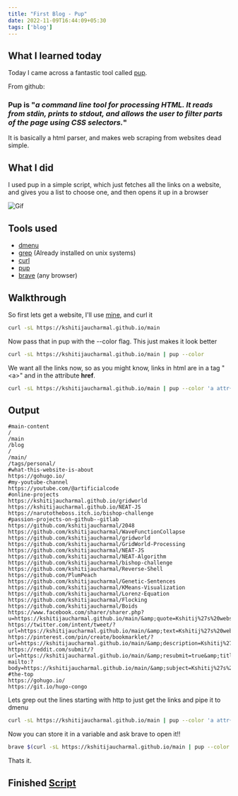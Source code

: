 ```yaml
---
title: "First Blog - Pup"
date: 2022-11-09T16:44:09+05:30
tags: ['blog']
---
```


## What I learned today

Today I came across a fantastic tool called [pup](https://github.com/ericchiang/pup).

From github:
### Pup is "*a command line tool for processing HTML. It reads from stdin, prints to stdout, and allows the user to filter parts of the page using CSS selectors.*"

It is basically a html parser, and makes web scraping from websites dead simple.

## What I did

I used pup in a simple script, which just fetches all the links on a website, and gives you a list 
to choose one, and then opens it up in a browser

![Gif](/get-links.gif)
## Tools used
+ [dmenu](https://tools.suckless.org/dmenu/)
+ [grep](https://www.geeksforgeeks.org/grep-command-in-unixlinux/) (Already installed on unix systems)
+ [curl](https://curl.se/)
+ [pup](https://github.com/ericchiang/pup)
+ [brave](https://brave.com) (any browser)

## Walkthrough

So first lets get a website, I'll use [mine](https://kshitijaucharmal.github.io/main), and curl it

```bash
curl -sL https://kshitijaucharmal.github.io/main
```

Now pass that in pup with the --color flag. This just makes it look better

```bash
curl -sL https://kshitijaucharmal.github.io/main | pup --color
```

We want all the links now, so as you might know, links in html are in a tag "\<a>" and in the attribute **href**.
```bash
curl -sL https://kshitijaucharmal.github.io/main | pup --color 'a attr{href}'
```
## Output
```
#main-content
/
/main
/blog
/
/main/
/tags/personal/
#what-this-website-is-about
https://gohugo.io/
#my-youtube-channel
https://youtube.com/@artificialcode
#online-projects
https://kshitijaucharmal.github.io/gridworld
https://kshitijaucharmal.github.io/NEAT-JS
https://narutotheboss.itch.io/bishop-challenge
#passion-projects-on-github--gitlab
https://github.com/kshitijaucharmal/2048
https://github.com/kshitijaucharmal/WaveFunctionCollapse
https://github.com/kshitijaucharmal/gridworld
https://github.com/kshitijaucharmal/GridWorld-Processing
https://github.com/kshitijaucharmal/NEAT-JS
https://github.com/kshitijaucharmal/NEAT-Algorithm
https://github.com/kshitijaucharmal/bishop-challenge
https://github.com/kshitijaucharmal/Reverse-Shell
https://github.com/PlumPeach
https://github.com/kshitijaucharmal/Genetic-Sentences
https://github.com/kshitijaucharmal/KMeans-Visualization
https://github.com/kshitijaucharmal/Lorenz-Equation
https://github.com/kshitijaucharmal/Flocking
https://github.com/kshitijaucharmal/Boids
https://www.facebook.com/sharer/sharer.php?u=https://kshitijaucharmal.github.io/main/&amp;quote=Kshitij%27s%20website
https://twitter.com/intent/tweet/?url=https://kshitijaucharmal.github.io/main/&amp;text=Kshitij%27s%20website
https://pinterest.com/pin/create/bookmarklet/?url=https://kshitijaucharmal.github.io/main/&amp;description=Kshitij%27s%20website
https://reddit.com/submit/?url=https://kshitijaucharmal.github.io/main/&amp;resubmit=true&amp;title=Kshitij%27s%20website
mailto:?body=https://kshitijaucharmal.github.io/main/&amp;subject=Kshitij%27s%20website
#the-top
https://gohugo.io/
https://git.io/hugo-congo
```

Lets grep out the lines starting with http to just get the links and pipe it to dmenu

```bash
curl -sL https://kshitijaucharmal.github.io/main | pup --color 'a attr{href}' | grep '^http' | dmenu -i -l 10
```
 Now you can store it in a variable and ask brave to open it!!

```bash
brave $(curl -sL https://kshitijaucharmal.github.io/main | pup --color 'a attr{href}' | grep '^http' | dmenu -i -l 10)
```

Thats it.

## Finished [Script](https://gist.github.com/kshitijaucharmal/3f8beecb1b65bbb12ca0507895d10d1f)
